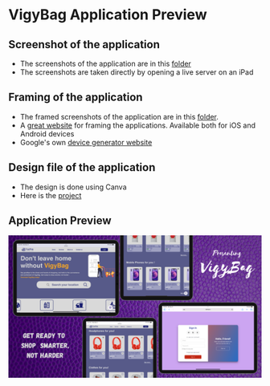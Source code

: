 # VigyBag Application Preview

## Screenshot of the application
- The screenshots of the application are in this [folder](screenshots) 
- The screenshots are taken directly by opening a live server on an iPad

## Framing of the application
- The framed screenshots of the application are in this [folder](screenshots_framed).
- A [great website](https://mockuphone.com/) for framing the applications. Available both for iOS and Android devices
- Google's own [device generator website](https://developer.android.com/distribute/marketing-tools/device-art-generator)

## Design file of the application
- The design is done using Canva
- Here is the [project](https://www.canva.com/design/DAFkf15xwDY/gZRL8cmHCp7iapZSu6kqRg/edit?utm_content=DAFkf15xwDY&utm_campaign=designshare&utm_medium=link2&utm_source=sharebutton)

## Application Preview
![VigyBag Application Preview](vigybag_app_preview.png)

